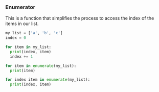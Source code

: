 ### Enumerator

This is a function that simplifies the process to access the index of the items in our list.

```python
my_list = ['a', 'b', 'c']
index = 0

for item in my_list:
  print(index, item)
  index += 1

for item in enumerate(my_list):
  print(item)

for index item in enumerate(my_list):
  print(index, item)
```
